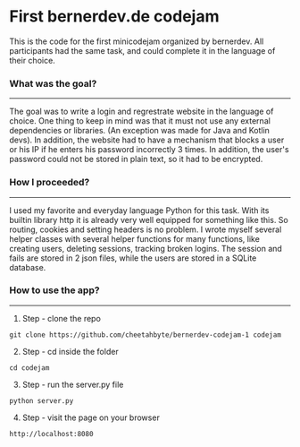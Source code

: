 # First bernerdev.de codejam

This is the code for the first minicodejam organized by bernerdev. All participants had the same task, and could complete it in the language of their choice.

### What was the goal?
---

The goal was to write a login and regrestrate website in the language of choice. One thing to keep in mind was that it must not use any external dependencies or libraries. (An exception was made for Java and Kotlin devs). In addition, the website had to have a mechanism that blocks a user or his IP if he enters his password incorrectly 3 times.  In addition, the user's password could not be stored in plain text, so it had to be encrypted.

### How I proceeded?
---
I used my favorite and everyday language Python for this task. With its builtin library http it is already very well equipped for something like this. So routing, cookies and setting headers is no problem. I wrote myself several helper classes with several helper functions for many functions, like creating users, deleting sessions, tracking broken logins. The session and fails are stored in 2 json files, while the users are stored in a SQLite database.

### How to use the app?
---

1. Step - clone the repo
```
git clone https://github.com/cheetahbyte/bernerdev-codejam-1 codejam
```

2. Step - cd inside the folder
```
cd codejam
```

3. Step - run the server.py file
```
python server.py
```

4. Step - visit the page on your browser
```
http://localhost:8080
```
